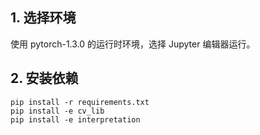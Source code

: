 ## 1. 选择环境

使用 pytorch-1.3.0 的运行时环境，选择 Jupyter 编辑器运行。

## 2. 安装依赖

```
pip install -r requirements.txt
pip install -e cv_lib
pip install -e interpretation
```
